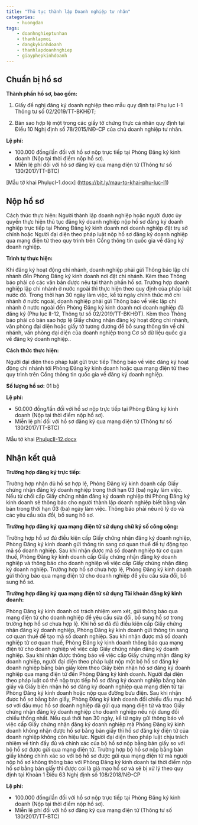 ```yaml
---
title: "Thủ tục thành lập Doanh nghiệp tư nhân"
categories:
	- huongdan
tags:
	- doanhnghieptunhan
	- thanhlapmoi
	- dangkykinhdoanh
	- thanhlapdoanhnghiep
	- giayphepkinhdoanh
---
```




## Chuẩn bị hồ sơ

**Thành phần hồ sơ, bao gồm:**

1. Giấy đề nghị đăng ký doanh nghiệp theo mẫu quy định tại Phụ lục I-1 Thông tư số 02/2019/TT-BKHĐT;

2. Bản sao hợp lệ một trong các giấy tờ chứng thực cá nhân quy định tại Điều 10 Nghị định số 78/2015/NĐ-CP của chủ doanh nghiệp tư nhân.

**Lệ phí:**

+ 100.000 đồng/lần đối với hồ sơ nộp trực tiếp tại Phòng Đăng ký kinh doanh (Nộp tại thời điểm nộp hồ sơ).
+ Miễn lệ phí đối với hồ sơ đăng ký qua mạng điện tử
(Thông tư số 130/2017/TT-BTC)

[Mẫu tờ khai PhụlụcI-1.docx] (https://bit.ly/mau-to-khai-phu-luc-I1) 

## Nộp hồ sơ

Cách thức thực hiện: Người thành lập doanh nghiệp hoặc người được ủy quyền thực hiện thủ tục đăng ký doanh nghiệp nộp hồ sơ đăng ký doanh nghiệp trực tiếp tại Phòng Đăng ký kinh doanh nơi doanh nghiệp đặt trụ sở chính hoặc Người đại diện theo pháp luật nộp hồ sơ đăng ký doanh nghiệp qua mạng điện tử theo quy trình trên Cổng thông tin quốc gia về đăng ký doanh nghiệp. 

**Trình tự thực hiện:**

Khi đăng ký hoạt động chi nhánh, doanh nghiệp phải gửi Thông báo lập chi nhánh đến Phòng Đăng ký kinh doanh nơi đặt chi nhánh. Kèm theo Thông báo phải có các văn bản được nêu tại thành phần hồ sơ.
Trường hợp doanh nghiệp lập chi nhánh ở nước ngoài thì thực hiện theo quy định của pháp luật nước đó. Trong thời hạn 30 ngày làm việc, kể từ ngày chính thức mở chi nhánh ở nước ngoài, doanh nghiệp phải gửi Thông báo về việc lập chi nhánh ở nước ngoài đến Phòng Đăng ký kinh doanh nơi doanh nghiệp đã đăng ký (Phụ lục II-12, Thông tư số 02/2019/TT-BKHĐT). Kèm theo Thông báo phải có bản sao hợp lệ Giấy chứng nhận đăng ký hoạt động chi nhánh, văn phòng đại diện hoặc giấy tờ tương đương để bổ sung thông tin về chi nhánh, văn phòng đại diện của doanh nghiệp trong Cơ sở dữ liệu quốc gia về đăng ký doanh nghiệp..

**Cách thức thực hiện:**

Người đại diện theo pháp luật gửi trực tiếp Thông báo về việc đăng ký hoạt động chi nhánh tới Phòng Đăng ký kinh doanh hoặc qua mạng điện tử theo quy trình trên Cổng thông tin quốc gia về đăng ký doanh nghiệp.

**Số lượng hồ sơ:** 01 bộ

**Lệ phí:**

+ 50.000 đồng/lần đối với hồ sơ nộp trực tiếp tại Phòng Đăng ký kinh doanh (Nộp tại thời điểm nộp hồ sơ).
+ Miễn lệ phí đối với hồ sơ đăng ký qua mạng điện tử
(Thông tư số 130/2017/TT-BTC)

Mẫu tờ khai [PhụlụcII-12.docx](https://bit.ly/mau-to-khai-phu-luc-II12)

## Nhận kết quả

**Trường hợp đăng ký trực tiếp:**

Trường hợp nhận đủ hồ sơ hợp lệ, Phòng Đăng ký kinh doanh cấp Giấy chứng nhận đăng ký doanh nghiệp trong thời hạn 03 (ba) ngày làm việc.
Nếu từ chối cấp Giấy chứng nhận đăng ký doanh nghiệp thì Phòng Đăng ký kinh doanh sẽ thông báo cho người thành lập doanh nghiệp biết bằng văn bản trong thời hạn 03 (ba) ngày làm việc. Thông báo phải nêu rõ lý do và các yêu cầu sửa đổi, bổ sung hồ sơ.

**Trường hợp đăng ký qua mạng điện tử sử dụng chữ ký số công cộng:**

Trường hợp hồ sơ đủ điều kiện cấp Giấy chứng nhận đăng ký doanh nghiệp, Phòng Đăng ký kinh doanh gửi thông tin sang cơ quan thuế để tự động tạo mã số doanh nghiệp. Sau khi nhận được mã số doanh nghiệp từ cơ quan thuế, Phòng Đăng ký kinh doanh cấp Giấy chứng nhận đăng ký doanh nghiệp và thông báo cho doanh nghiệp về việc cấp Giấy chứng nhận đăng ký doanh nghiệp.
Trường hợp hồ sơ chưa hợp lệ, Phòng Đăng ký kinh doanh gửi thông báo qua mạng điện tử cho doanh nghiệp để yêu cầu sửa đổi, bổ sung hồ sơ.

**Trường hợp đăng ký qua mạng điện tử sử dụng Tài khoản đăng ký kinh doanh:**

Phòng Đăng ký kinh doanh có trách nhiệm xem xét, gửi thông báo qua mạng điện tử cho doanh nghiệp để yêu cầu sửa đổi, bổ sung hồ sơ trong trường hợp hồ sơ chưa hợp lệ. Khi hồ sơ đã đủ điều kiện cấp Giấy chứng nhận đăng ký doanh nghiệp, Phòng Đăng ký kinh doanh gửi thông tin sang cơ quan thuế để tạo mã số doanh nghiệp. Sau khi nhận được mã số doanh nghiệp từ cơ quan thuế, Phòng Đăng ký kinh doanh thông báo qua mạng điện tử cho doanh nghiệp về việc cấp Giấy chứng nhận đăng ký doanh nghiệp.
Sau khi nhận được thông báo về việc cấp Giấy chứng nhận đăng ký doanh nghiệp, người đại diện theo pháp luật nộp một bộ hồ sơ đăng ký doanh nghiệp bằng bản giấy kèm theo Giấy biên nhận hồ sơ đăng ký doanh nghiệp qua mạng điện tử đến Phòng Đăng ký kinh doanh. Người đại diện theo pháp luật có thể nộp trực tiếp hồ sơ đăng ký doanh nghiệp bằng bản giấy và Giấy biên nhận hồ sơ đăng ký doanh nghiệp qua mạng điện tử tại Phòng Đăng ký kinh doanh hoặc nộp qua đường bưu điện.
Sau khi nhận được hồ sơ bằng bản giấy, Phòng Đăng ký kinh doanh đối chiếu đầu mục hồ sơ với đầu mục hồ sơ doanh nghiệp đã gửi qua mạng điện tử và trao Giấy chứng nhận đăng ký doanh nghiệp cho doanh nghiệp nếu nội dung đối chiếu thống nhất.
Nếu quá thời hạn 30 ngày, kể từ ngày gửi thông báo về việc cấp Giấy chứng nhận đăng ký doanh nghiệp mà Phòng Đăng ký kinh doanh không nhận được hồ sơ bằng bản giấy thì hồ sơ đăng ký điện tử của doanh nghiệp không còn hiệu lực.
Người đại diện theo pháp luật chịu trách nhiệm về tính đầy đủ và chính xác của bộ hồ sơ nộp bằng bản giấy so với bộ hồ sơ được gửi qua mạng điện tử. Trường hợp bộ hồ sơ nộp bằng bản giấy không chính xác so với bộ hồ sơ được gửi qua mạng điện tử mà người nộp hồ sơ không thông báo với Phòng Đăng ký kinh doanh tại thời điểm nộp hồ sơ bằng bản giấy thì được coi là giả mạo hồ sơ và sẽ bị xử lý theo quy định tại Khoản 1 Điều 63 Nghị định số 108/2018/NĐ-CP

**Lệ phí:**

+ 100.000 đồng/lần đối với hồ sơ nộp trực tiếp tại Phòng Đăng ký kinh doanh (Nộp tại thời điểm nộp hồ sơ).
+ Miễn lệ phí đối với hồ sơ đăng ký qua mạng điện tử
(Thông tư số 130/2017/TT-BTC)

 